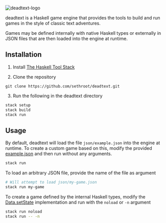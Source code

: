 ![deadtext-logo](https://user-images.githubusercontent.com/307254/132119589-82edb919-a87a-4815-88be-546c353d7147.png)

deadtext is a Haskell game engine that provides the tools to build and run games in the style of classic text adventures.

Games may be defined internally with native Haskell types or externally in JSON files that are then loaded into the engine at runtime.

## Installation

1) Install [The Haskell Tool Stack](https://docs.haskellstack.org/en/stable/README/)

2) Clone the repository
```
git clone https://github.com/sethroot/deadtext.git
```

3) Run the following in the deadtext directory
```bash
stack setup
stack build
stack run
```

## Usage
By default, deadtext will load the file `json/example.json` into the engine at runtime. To create a custom game based on this, modify the provided [example.json](https://github.com/sethroot/deadtext/blob/main/json/example.json) and then run without any arguments.
```bash
stack run
```

To load an arbitrary JSON file, provide the name of the file as argument
```bash
# Will attempt to load json/my-game.json
stack run my-game
```

To create a game defined by the internal Haskell types, modify the [Data.setState](https://github.com/sethroot/deadtext/blob/main/src/Data.hs#L15) implementation and run with the `noload` or `-n` argument
```bash
stack run noload
stack run -- -n
```
